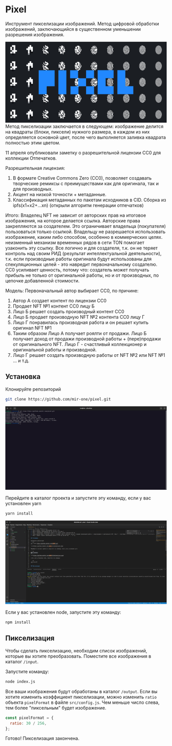 # Pixel
Инструмент пикселизации изображений. Метод цифровой обработки изображений, заключающийся в существенном уменьшении разрешения изображения.

![](https://github.com/mir-one/pixel/blob/main/banner.png)
Метод пикселизации заключается в следующем: изображение делится на квадраты (блоки, пиксели) нужного размера, в каждом из них определяется основной цвет, после чего выполняется заливка квадрата полностью этим цветом.

11 апреля опубликовали заметку о разрешительной лицензии CC0 для коллекции Отпечатков.
 
Разрешительная лицензия:
1. В формате Creative Commons Zero (CC0), позволяет создавать творческие ремиксы с преимуществами как для оригинала, так и для производных.
2. Акцент на низкой точности + метаданные.
3. Классификация метаданных по пакетам исходников в CID. Сборка из ipfs(x1+x2+...xn) (открыли алгоритм генерации отпечатков)

Итого: Владелец NFT не зависит от авторских прав на итоговое изображения, на которое делается ссылка. Авторские права закрепляются за создателем. Это ограничивает владельца (покупателя) пользоваться только ссылкой. Владельцу не разрешается использовать изображение, каким либо способом, особенно в коммерческих целях. неизменный механизм временных рядов в сети TON помогает узаконить эту ссылку. Все логично и для создателя, т.к. он не теряет контроль над своим РИД (результат интеллектуальной деятельности), т.к. если производные работы оригинала будут использованы для спекуляционных целей - это навредит первоначальному создателю. CC0 усиливает ценность, потому что: создатель может получать прибыль не только от оригинальной работы, но и от производных, по цепочке добавленной стоимости. 

Модель: Первоначальный автор выбирает CC0, по причине:
1. Автор А создает контент по лицензии CC0
2. Продает NFT №1 контент CC0 лицу Б
3. Лицо Б решает создать производный контент CC0
4. Лицо Б продает производную NFT №2 контента CC0 лицу Г
5. Лицо Г понравилась производная работа и он решает купить оригинал NFT №1
6. Таким образом Лицо А получает роялти от продажи. Лицо Б получает доход от продажи производной работы + (пере)продажи от оригинального NFT. Лицо Г - счастливый коллекционер и оригинальной работы и производной.
7. Лицо Г решает создать производную работы от NFT №2 или NFT №1  ... и т.д.

## Установка

Клонируйте репозиторий 
```sh
git clone https://github.com/mir-one/pixel.git
```
![](https://github.com/mir-one/pixel/blob/main/git.png)

Перейдите в каталог проекта и запустите эту команду, если у вас установлен yarn

```sh
yarn install
```
![](https://github.com/mir-one/pixel/blob/main/yarn.png)

Если у вас установлен node, запустите эту команду:

```sh
npm install
```

## Пикселизация

Чтобы сделать пикселизацию, необходим список изображений, которые вы хотите преобразовать. Поместите все изображения в каталог `/input`.

Запустите команду:

```sh
node index.js
```

Все ваши изображения будут обработаны в каталог `/output`.
Если вы хотите изменить коэффициент пикселизации, можно изменить `ratio` объекта `pixelFormat` в файле `src/config.js`. Чем меньше число слева, тем более "пиксельным" будет изображение.

```js
const pixelFormat = {
  ratio: 30 / 256,
};
```
Готово! Пикселизация закончена.